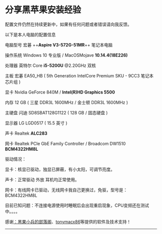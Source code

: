 

# 分享黑苹果安装经验


配置文件仍然在持续更新中，如果有任何问题或者错误请向我反馈。

以下是本人电脑的配置信息

电脑型号                  宏碁 ++**Aspire V3-572G-51MR**++ 笔记本电脑

操作系统                 Windows 10 专业版  / MacOSMojave **10.14.4(18E226)**

处理器                    英特尔 Core **i5-5200U** @2.20GHz 双核

主板                       宏碁 EA50_HB ( 5th Generation IntelCore Premium SKU - 9CC3 笔记本芯片组 )

显卡                       Nvidia GeForce 840M /    **Intel(R)HD Graphics 5500**

内存                      12 GB ( 三星 DDR3L 1600MHz / 金士顿 DDR3L 1600MHz )

主硬盘                   闪迪 SD8SBAT128G1122 ( 128 GB / 固态硬盘 )

显示器                   LG LGD0517 ( 15.5 英寸  )

声卡                      Realtek **ALC283**

网卡                      Realtek PCIe GbE Family Controller / Broadcom DW1510 **BCM4322HM8L**


驱动情况：

显卡：核显已驱动，独显已屏蔽，有小太阳，可调节亮度。

声卡：正常驱动 外放 耳机均正常使用。

网卡：有线网卡已驱动，无线网卡我自己更换过，免驱，型号是：BCM4322HM8L

目前已知问题：不连接电源使用时睡眠后会出现重启现象，CPU变频还在测试中。。。。

感谢[：黑果小兵的部落阁](https://blog.daliansky.net/)、[tonymacx86](https://www.tonymacx86.com/)等提供的软件及技术支持！

---
